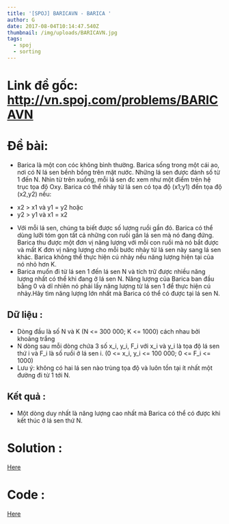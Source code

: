 ```yaml
---
title: '[SPOJ] BARICAVN - BARICA '
author: G
date: 2017-08-04T10:14:47.540Z
thumbnail: /img/uploads/BARICAVN.jpg
tags:
  - spoj
  - sorting
---
```

# Link đề gốc: <http://vn.spoj.com/problems/BARICAVN>

# Đề bài: 
* Barica là một con cóc không bình thường. Barica sống trong một cái ao, nơi có N lá sen bềnh bồng trên mặt nước. Những lá sen được đánh số từ 1 đến N. Nhìn từ trên xuống, mỗi lá sen đc xem như một điểm trên hệ trục tọa độ Oxy. Barica có thể nhảy từ lá sen có tọa độ (x1;y1) đến tọa độ (x2,y2) nếu:
 - x2 &gt; x1 và y1 = y2 hoặc
 - y2 &gt; y1 và x1 = x2
* Với mỗi lá sen, chúng ta biết được số lượng ruồi gần đó. Barica có thể dùng lưỡi tóm gọn tất cả những con ruồi gần lá sen mà nó đang đứng.
Barica thu được một đơn vị năng lượng với mỗi con ruồi mà nó bắt được và mất K đơn vị năng lượng cho mỗi bước nhảy từ lá sen này sang lá sen khác. Barica không thể thực hiện cú nhảy nếu năng lượng hiện tại của nó nhỏ hơn K.
* Barica muốn đi từ lá sen 1 đến lá sen N và tích trữ được nhiều năng lượng nhất có thể khi đang ở lá sen N. Năng lượng của Barica ban đầu bằng 0 và dĩ nhiên nó phải lấy năng lượng từ lá sen 1 để thực hiện cú nhảy.Hãy tìm năng lượng lớn nhất mà Barica có thể có được tại lá sen N.

## Dữ liệu :
* Dòng đầu là số N và K \(N &lt;= 300 000; K &lt;= 1000) cách nhau bởi khoảng trắng
* N dòng sau mỗi dòng chứa 3 số x\_i, y\_i, F\_i với x\_i và y\_i là tọa độ lá sen thứ i và F\_i là số ruồi ở lá sen i. \(0 &lt;= x\_i, y\_i &lt;= 100 000; 0 &lt;= F\_i &lt;= 1000\)
* Lưu ý: không có hai lá sen nào trùng tọa độ và luôn tồn tại ít nhất một đường đi từ 1 tới N.

## Kết quả :

* Một dòng duy nhất là năng lượng cao nhất mà Barica có thể có được khi kết thúc ở lá sen thứ N.

# Solution :
   
   [Here](http://dataurbia.com/Pso)

# Code :

   [Here](http://dataurbia.com/PTm)


